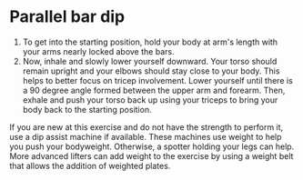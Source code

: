 # Parallel bar dip

1. To get into the starting position, hold your body at arm's length with your arms nearly locked above the bars.
2. Now, inhale and slowly lower yourself downward. Your torso should remain upright and your elbows should stay close to your body. This helps to better focus on tricep involvement. Lower yourself until there is a 90 degree angle formed between the upper arm and forearm.
Then, exhale and push your torso back up using your triceps to bring your body back to the starting position.

If you are new at this exercise and do not have the strength to perform it, use a dip assist machine if available. These machines use weight to help you push your bodyweight. Otherwise, a spotter holding your legs can help. More advanced lifters can add weight to the exercise by using a weight belt that allows the addition of weighted plates.
